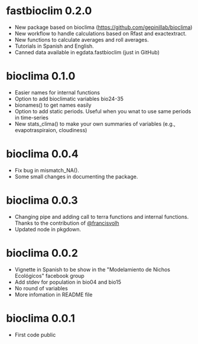 fastbioclim 0.2.0
=============
- New package based on bioclima (https://github.com/gepinillab/bioclima)
- New workflow to handle calculations based on Rfast and exactextract.
- New functions to calculate averages and roll averages.
- Tutorials in Spanish and English.
- Canned data available in egdata.fastbioclim (just in GitHub)

bioclima 0.1.0
=============
- Easier names for internal functions
- Option to add bioclimatic variables bio24-35
- bionames() to get names easily
- Option to add static periods. Useful when you wnat to use same periods in time-series
- New stats_clima() to make your own summaries of variables (e.g., evapotraspiraion, cloudiness)

bioclima 0.0.4
=============
- Fix bug in mismatch_NA().
- Some small changes in documenting the package.

bioclima 0.0.3
=============
- Changing pipe and adding call to terra functions and internal functions. Thanks to the contribution of [@francisvolh](https://github.com/francisvolh)
- Updated node in pkgdown.

bioclima 0.0.2
=============
- Vignette in Spanish to be show in the "Modelamiento de Nichos Ecológicos" facebook group
- Add stdev for population in bio04 and bio15
- No round of variables
- More infomation in README file

bioclima 0.0.1
=============
- First code public
